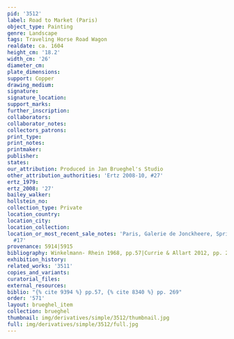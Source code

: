 ```yaml
---
pid: '3512'
label: Road to Market (Paris)
object_type: Painting
genre: Landscape
tags: Traveling Horse Road Wagon
realdate: ca. 1604
height_cm: '18.2'
width_cm: '26'
diameter_cm: 
plate_dimensions: 
support: Copper
drawing_medium: 
signature: 
signature_location: 
support_marks: 
further_inscription: 
collaborators: 
collaborator_notes: 
collectors_patrons: 
print_type: 
print_notes: 
printmaker: 
publisher: 
states: 
our_attribution: Produced in Jan Brueghel's Studio
other_attribution_authorities: 'Ertz 2008-10, #27'
ertz_1979: 
ertz_2008: '27'
bailey_walker: 
hollstein_no: 
collection_type: Private
location_country: 
location_city: 
location_collection: 
location_or_most_recent_sale_notes: 'Paris, Galerie de Jonckheere, Spring of 1993,
  #17'
provenance: 5914|5915
bibliography: Winkelmann- Rhein 1968, pp.57|Currie & Allart 2012, pp. 269
exhibition_history: 
related_works: '3511'
copies_and_variants: 
curatorial_files: 
external_resources: 
biblio: "{% cite 9394 %} pp.57, {% cite 8340 %} pp. 269"
order: '571'
layout: brueghel_item
collection: brueghel
thumbnail: img/derivatives/simple/3512/thumbnail.jpg
full: img/derivatives/simple/3512/full.jpg
---
```

